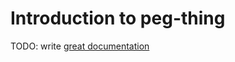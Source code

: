 # Introduction to peg-thing

TODO: write [great documentation](http://jacobian.org/writing/what-to-write/)

